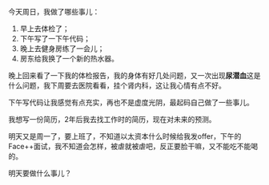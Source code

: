 今天周日，我做了哪些事儿：

1. 早上去体检了；
2. 下午写了一下午代码；
3. 晚上去健身房练了一会儿；
4. 房东给我换了一个新的热水器。

晚上回来看了一下我的体检报告，我的身体有好几处问题，又一次出现**尿潜血**这是什么问题，我下周要去医院看看，挂个肾内科，这让我心情有点不好。

下午写代码让我感觉有点充实，再也不是虚度光阴，最起码自己做了一些事儿。

我想写一份简历，2年后我去找工作时的简历，现在对未来的预测。

明天又是周一了，要上班了，不知道以太资本什么时候给我发offer，下午的Face++面试，我不知道会怎样，被虐就被虐吧，反正要脸干嘛，又不能吃不能喝的。

明天要做什么事儿？





